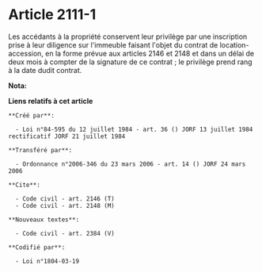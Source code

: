 # Article 2111-1

Les accédants à la propriété conservent leur privilège par une inscription prise à leur diligence sur l'immeuble faisant
l'objet du contrat de location-accession, en la forme prévue aux articles 2146 et 2148 et dans un délai de deux mois à
compter de la signature de ce contrat ; le privilège prend rang à la date dudit contrat.

**Nota:**



**Liens relatifs à cet article**

	**Créé par**:

	  - Loi n°84-595 du 12 juillet 1984 - art. 36 () JORF 13 juillet 1984 rectificatif JORF 21 juillet 1984

	**Transféré par**:

	  - Ordonnance n°2006-346 du 23 mars 2006 - art. 14 () JORF 24 mars 2006

	**Cite**:

	  - Code civil - art. 2146 (T)
	  - Code civil - art. 2148 (M)

	**Nouveaux textes**:

	  - Code civil - art. 2384 (V)

	**Codifié par**:

	  - Loi n°1804-03-19
